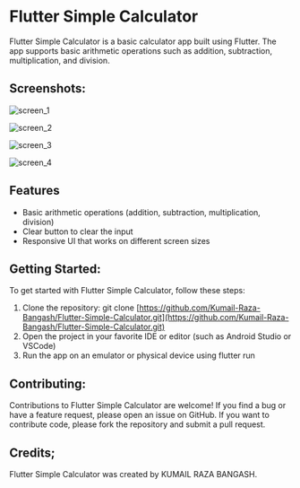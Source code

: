 # Flutter Simple Calculator
Flutter Simple Calculator is a basic calculator app built using Flutter. The app supports basic arithmetic operations such as addition, subtraction, multiplication, and division.


## Screenshots: 

![screen_1](https://user-images.githubusercontent.com/60749099/226124525-c888862b-90eb-45ff-931d-4a87010a65b1.png)

![screen_2](https://user-images.githubusercontent.com/60749099/226124531-3e796187-1bad-4097-9a19-53715492479a.png)

![screen_3](https://user-images.githubusercontent.com/60749099/226124533-64443aae-086e-445e-8789-c5bf4659b08a.png)

![screen_4](https://user-images.githubusercontent.com/60749099/226124540-3a8c7d9a-bb95-433b-8819-ad622a177e41.png)

## Features
- Basic arithmetic operations (addition, subtraction, multiplication, division)
- Clear button to clear the input
- Responsive UI that works on different screen sizes


## Getting Started: 
To get started with Flutter Simple Calculator, follow these steps:

1. Clone the repository: git clone [https://github.com/Kumail-Raza-Bangash/Flutter-Simple-Calculator.git](https://github.com/Kumail-Raza-Bangash/Flutter-Simple-Calculator.git)
2. Open the project in your favorite IDE or editor (such as Android Studio or VSCode)
3. Run the app on an emulator or physical device using flutter run


## Contributing: 
Contributions to Flutter Simple Calculator are welcome! If you find a bug or have a feature request, please open an issue on GitHub. If you want to contribute code, please fork the repository and submit a pull request.


## Credits; 
Flutter Simple Calculator was created by KUMAIL RAZA BANGASH.

